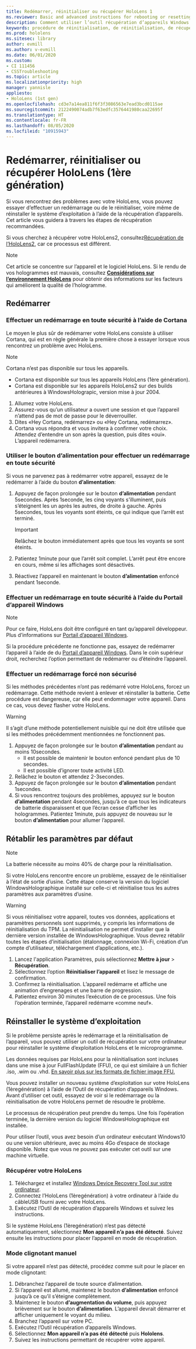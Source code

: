 ```yaml
---
title: Redémarrer, réinitialiser ou récupérer HoloLens 1
ms.reviewer: Basic and advanced instructions for rebooting or resetting your HoloLens.
description: Comment utiliser l’outil récupération d’appareils Windows pour flasher une image dans HoloLens 1ère génération.
keywords: procédure de réinitialisation, de réinitialisation, de récupération, de réinitialisation matérielle, de réinitialisation à chaud, de cycle de démarrage, HoloLens, arrêt, wdrt, outil de récupération des appareils Windows
ms.prod: hololens
ms.sitesec: library
author: evmill
ms.author: v-evmill
ms.date: 06/01/2020
ms.custom:
- CI 111456
- CSSTroubleshooting
ms.topic: article
ms.localizationpriority: high
manager: yannisle
appliesto:
- HoloLens (1st gen)
ms.openlocfilehash: cd3e7a14ea811f6f3f3086563e7ead3bcd0115ae
ms.sourcegitcommit: 2122490074adb7f63edfc3576441980caa22695f
ms.translationtype: HT
ms.contentlocale: fr-FR
ms.lasthandoff: 08/05/2020
ms.locfileid: "10915943"
---
```

# Redémarrer, réinitialiser ou récupérer HoloLens (1ère génération)

Si vous rencontrez des problèmes avec votre HoloLens, vous pouvez essayer d’effectuer un redémarrage ou de le réinitialiser, voire même de réinstaller le système d’exploitation à l’aide de la récupération d’appareils. Cet article vous guidera à travers les étapes de récupération recommandées.

Si vous cherchez à récupérer votre HoloLens2, consultez[Récupération de l’HoloLens2](https://docs.microsoft.com/hololens/hololens-recovery), car ce processus est différent.

> [!NOTE]
> Cet article se concentre sur l’appareil et le logiciel HoloLens. Si le rendu de vos hologrammes est mauvais, consultez **[Considérations sur l’environnement HoloLens](hololens-environment-considerations.md)** pour obtenir des informations sur les facteurs qui améliorent la qualité de l’hologramme.

## Redémarrer

### Effectuer un redémarrage en toute sécurité à l’aide de Cortana

Le moyen le plus sûr de redémarrer votre HoloLens consiste à utiliser Cortana, qui est en règle générale la première chose à essayer lorsque vous rencontrez un problème avec HoloLens.

> [!NOTE] 
> Cortana n’est pas disponible sur tous les appareils.
> - Cortana est disponible sur tous les appareils HoloLens (1ère génération). 
> - Cortana est disponible sur les appareils HoloLens2 sur des builds antérieures à WindowsHolograpic, version mise à jour 2004.

1. Allumez votre HoloLens.
1. Assurez-vous qu’un utilisateur a ouvert une session et que l’appareil n’attend pas de mot de passe pour le déverrouiller.
2. Dites «Hey Cortana, redémarrez» ou «Hey Cortana, redémarrez».
3. Cortana vous répondra et vous invitera à confirmer votre choix. Attendez d’entendre un son après la question, puis dites «oui». L’appareil redémarrera.

### Utiliser le bouton d’alimentation pour effectuer un redémarrage en toute sécurité

Si vous ne parvenez pas à redémarrer votre appareil, essayez de le redémarrer à l’aide du bouton **d’alimentation**:

1. Appuyez de façon prolongée sur le bouton **d’alimentation** pendant 5secondes. Après 1seconde, les cinq voyants s’illuminent, puis s’éteignent les un après les autres, de droite à gauche. Après 5secondes, tous les voyants sont éteints, ce qui indique que l’arrêt est terminé.
      
   > [!IMPORTANT]
   > Relâchez le bouton immédiatement après que tous les voyants se sont éteints.
1. Patientez 1minute pour que l’arrêt soit complet. L’arrêt peut être encore en cours, même si les affichages sont désactivés.
2. Réactivez l’appareil en maintenant le bouton **d’alimentation** enfoncé pendant 1seconde.

### Effectuer un redémarrage en toute sécurité à l’aide du Portail d’appareil Windows

> [!NOTE]
> Pour ce faire, HoloLens doit être configuré en tant qu’appareil développeur. Plus d’informations sur [Portail d’appareil Windows](https://docs.microsoft.com/windows/mixed-reality/using-the-windows-device-portal).

Si la procédure précédente ne fonctionne pas, essayez de redémarrer l’appareil à l’aide de du [Portail d’appareil Windows](https://docs.microsoft.com/windows/mixed-reality/using-the-windows-device-portal). Dans le coin supérieur droit, recherchez l’option permettant de redémarrer ou d’éteindre l’appareil.

### Effectuer un redémarrage forcé non sécurisé

Si les méthodes précédentes n’ont pas redémarré votre HoloLens, forcez un redémarrage. Cette méthode revient à enlever et réinstaller la batterie. Cette procédure est dangereuse, car elle peut endommager votre appareil. Dans ce cas, vous devez flasher votre HoloLens.  

> [!WARNING]
> Il s’agit d’une méthode potentiellement nuisible qui ne doit être utilisée que si les méthodes précédemment mentionnées ne fonctionnent pas.

1. Appuyez de façon prolongée sur le bouton **d’alimentation** pendant au moins 10secondes.
   - Il est possible de maintenir le bouton enfoncé pendant plus de 10 secondes.
   - Il est possible d’ignorer toute activité LED.
1. Relâchez le bouton et attendez 2-3secondes.
1. Appuyez de façon prolongée sur le bouton **d’alimentation** pendant 1secondes.
1. Si vous rencontrez toujours des problèmes, appuyez sur le bouton **d’alimentation** pendant 4secondes, jusqu’à ce que tous les indicateurs de batterie disparaissent et que l’écran cesse d’afficher les hologrammes. Patientez 1minute, puis appuyez de nouveau sur le bouton **d’alimentation** pour allumer l’appareil.

## Rétablir les paramètres par défaut

> [!NOTE]
> La batterie nécessite au moins 40% de charge pour la réinitialisation.

Si votre HoloLens rencontre encore un problème, essayez de le réinitialiser à l’état de sortie d’usine. Cette étape conserve la version du logiciel WindowsHolographique installé sur celle-ci et réinitialise tous les autres paramètres aux paramètres d’usine.

>[!WARNING]
> Si vous réinitialisez votre appareil, toutes vos données, applications et paramètres personnels sont supprimés, y compris les informations de réinitialisation du TPM. La réinitialisation ne permet d’installer que la dernière version installée de WindowsHolographique. Vous devrez rétablir toutes les étapes d’initialisation (étalonnage, connexion Wi-Fi, création d’un compte d’utilisateur, téléchargement d’applications, etc.).

1. Lancez l'application Paramètres, puis sélectionnez **Mettre à jour** > **Récupération**.
1. Sélectionnez l’option **Réinitialiser l’appareil** et lisez le message de confirmation.
1. Confirmez la réinitialisation. L’appareil redémarre et affiche une animation d’engrenages et une barre de progression.
1. Patientez environ 30 minutes l’exécution de ce processus. Une fois l’opération terminée, l’appareil redémarre «comme neuf».

## Réinstaller le système d’exploitation

Si le problème persiste après le redémarrage et la réinitialisation de l’appareil, vous pouvez utiliser un outil de récupération sur votre ordinateur pour réinstaller le système d’exploitation HoloLens et le microprogramme.  

Les données requises par HoloLens pour la réinitialisation sont incluses dans une mise à jour FullFlashUpdate (FFU), ce qui est similaire à un fichier .iso, .wim ou .vhd. [En savoir plus sur les formats de fichier image FFU.](https://docs.microsoft.com/windows-hardware/manufacture/desktop/wim-vs-ffu-image-file-formats)

Vous pouvez installer un nouveau système d’exploitation sur votre HoloLens (1èregénération) à l’aide de l’Outil de récupération d’appareils Windows. Avant d’utiliser cet outil, essayez de voir si le redémarrage ou la réinitialisation de votre HoloLens permet de résoudre le problème.

Le processus de récupération peut prendre du temps. Une fois l’opération terminée, la dernière version du logiciel WindowsHolographique est installée.

Pour utiliser l’outil, vous avez besoin d’un ordinateur exécutant Windows10 ou une version ultérieure, avec au moins 4Go d’espace de stockage disponible. Notez que vous ne pouvez pas exécuter cet outil sur une machine virtuelle.

### Récupérer votre HoloLens

1. Téléchargez et installez [Windows Device Recovery Tool sur votre ordinateur](https://support.microsoft.com/help/12379/windows-10-mobile-device-recovery-tool-faq).
1. Connectez l’HoloLens (1èregénération) à votre ordinateur à l’aide du câbleUSB fourni avec votre HoloLens.
1. Exécutez l’Outil de récupération d’appareils Windows et suivez les instructions.

Si le système HoloLens (1èregénération) n’est pas détecté automatiquement, sélectionnez **Mon appareil n’a pas été détecté**. Suivez ensuite les instructions pour placer l’appareil en mode de récupération.

### Mode clignotant manuel

Si votre appareil n’est pas détecté, procédez comme suit pour le placer en mode clignotant:

1. Débranchez l’appareil de toute source d’alimentation.
1. Si l’appareil est allumé, maintenez le bouton **d’alimentation** enfoncé jusqu’à ce qu’il s’éteigne complètement.
2. Maintenez le bouton **d’augmentation du volume**, puis appuyez brièvement sur le bouton **d’alimentation**. L’appareil devrait démarrer et afficher uniquement le voyant du milieu.
3. Branchez l’appareil sur votre PC.
4. Exécutez l’Outil récupération d’appareils Windows.
5. Sélectionnez **Mon appareil n’a pas été détecté** puis **Hololens**. 
6. Suivez les instructions permettant de récupérer votre appareil.
